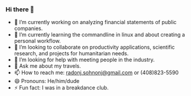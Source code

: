 ### Hi there 👋

- 🔭 I’m currently working on analyzing financial statements of public companies. 
- 🌱 I’m currently learning the commandline in linux and about creating a personal workflow. 
- 👯 I’m looking to collaborate on productivity applications, scientific research, and projects for humanitarian needs. 
- 🤔 I’m looking for help with meeting people in the industry. 
- 💬 Ask me about my travels. 
- 📫 How to reach me: radonj.sohnonj@gmail.com or (408)823-5590
- 😄 Pronouns: He/him/dude
- ⚡ Fun fact: I was in a breakdance club. 

